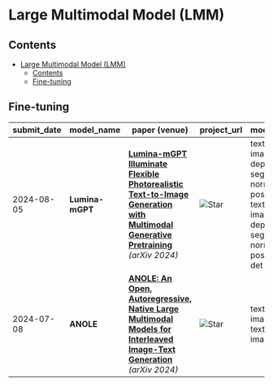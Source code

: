 # Large Multimodal Model (LMM)

## Contents
- [Large Multimodal Model (LMM)](#large-multimodal-model-lmm)
  - [Contents](#contents)
  - [Fine-tuning](#fine-tuning)

## Fine-tuning

| submit_date | model_name | paper (venue) | project_url | modality |
| --- | --- | --- | --- | --- |
| 2024-08-05 | **Lumina-mGPT** | [**Lumina-mGPT Illuminate Flexible Photorealistic Text-to-Image Generation with Multimodal Generative Pretraining**](https://arxiv.org/abs/2408.02657) *(arXiv 2024)* |![Star](https://img.shields.io/github/stars/Alpha-VLLM/Lumina-mGPT.svg?style=social&label=Star) | text, image, depth, seg, normal, pose => text, image, depth, seg, normal, pose, det |
| 2024-07-08 | **ANOLE** | [**ANOLE: An Open, Autoregressive, Native Large Multimodal Models for Interleaved Image-Text Generation**](https://arxiv.org/abs/2407.06135) *(arXiv 2024)* | ![Star](https://img.shields.io/github/stars/GAIR-NLP/anole.svg?style=social&label=Star) | text, image => text, image |
